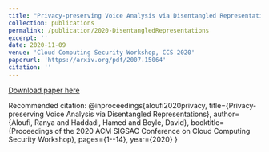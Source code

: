```yaml
---
title: "Privacy-preserving Voice Analysis via Disentangled Representations"
collection: publications
permalink: /publication/2020-DisentangledRepresentations
excerpt: ''
date: 2020-11-09
venue: 'Cloud Computing Security Workshop, CCS 2020'
paperurl: 'https://arxiv.org/pdf/2007.15064'
citation: ''
---
```


[Download paper here](https://arxiv.org/pdf/2007.15064)

Recommended citation: 
@inproceedings{aloufi2020privacy,
  title={Privacy-preserving Voice Analysis via Disentangled Representations},
  author={Aloufi, Ranya and Haddadi, Hamed and Boyle, David},
  booktitle={Proceedings of the 2020 ACM SIGSAC Conference on Cloud Computing Security Workshop},
  pages={1--14},
  year={2020}
}
